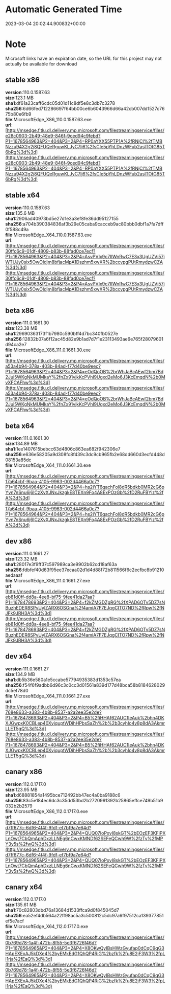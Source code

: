 # Automatic Generated Time
2023-03-04 20:02:44.900832+00:00

# Note
Microsoft links have an expiration date, so the URL for this project may not actually be available for download

## stable x86
**version**:110.0.1587.63  
**size**:123.1 MB  
**sha1**:df61a23caff6cdc05d01d11c8df5e8c3db7c3278  
**sha256**:6d66fed712286697f64bb00ce6b6043966d66a42cb007dd1527c7675b80e6fb9  
**file**:MicrosoftEdge_X86_110.0.1587.63.exe  
**url**:[http://msedge.f.tlu.dl.delivery.mp.microsoft.com/filestreamingservice/files/e28c0903-2b49-48e9-846f-9ced94c9febd?P1=1678564963&P2=404&P3=2&P4=RP0aYXX55PTP1A%2fRNjCl%2fTMBNzzu94X2g2j8QFUQeRguwKLJyC7lj6%2fsCIe5pYhLDnzWFub2aslTOtG85T6bRg%3d%3d](http://msedge.f.tlu.dl.delivery.mp.microsoft.com/filestreamingservice/files/e28c0903-2b49-48e9-846f-9ced94c9febd?P1=1678564963&P2=404&P3=2&P4=RP0aYXX55PTP1A%2fRNjCl%2fTMBNzzu94X2g2j8QFUQeRguwKLJyC7lj6%2fsCIe5pYhLDnzWFub2aslTOtG85T6bRg%3d%3d)  

## stable x64
**version**:110.0.1587.63  
**size**:135.6 MB  
**sha1**:2906ad40973bd5e27d1e3a3ef8fe36dd95127155  
**sha256**:a704b390384836af3b29e05caba9cacceb9ac80bbb0dbf1a7fa7dff0f588c49a  
**file**:MicrosoftEdge_X64_110.0.1587.63.exe  
**url**:[http://msedge.f.tlu.dl.delivery.mp.microsoft.com/filestreamingservice/files/30ffc6c9-01df-4809-b83b-88fad0ce7ecf?P1=1678564963&P2=404&P3=2&P4=AsvPVIx9c7IIWnRwC7E3x3UgUZVi57jWTUJy0six5OwOIdjm8bfjacMpA1Dszhm5xwXR%2bccvpgPUtRmydzwCZA%3d%3d](http://msedge.f.tlu.dl.delivery.mp.microsoft.com/filestreamingservice/files/30ffc6c9-01df-4809-b83b-88fad0ce7ecf?P1=1678564963&P2=404&P3=2&P4=AsvPVIx9c7IIWnRwC7E3x3UgUZVi57jWTUJy0six5OwOIdjm8bfjacMpA1Dszhm5xwXR%2bccvpgPUtRmydzwCZA%3d%3d)  

## beta x86
**version**:111.0.1661.30  
**size**:123.38 MB  
**sha1**:29690363173f1b7980c590bff4d7bc340fb0527e  
**sha256**:12832b07a6f12ac45d82e9b1ad7d7f1e23113493ae6e765f28079601d94ca2e7  
**file**:MicrosoftEdge_X86_111.0.1661.30.exe  
**url**:[http://msedge.f.tlu.dl.delivery.mp.microsoft.com/filestreamingservice/files/a53a4b94-378a-403b-84ad-f77d40be9eec?P1=1678564963&P2=404&P3=2&P4=eOdQoOB%2brWhJaBcAEwf2bm7Bd2Jui5WKgNkMUMkaY%2fnZx91vjkKcPVhl9Ugxd2eMo6J3KcEmqdN%2b0MvXFCAFhw%3d%3d](http://msedge.f.tlu.dl.delivery.mp.microsoft.com/filestreamingservice/files/a53a4b94-378a-403b-84ad-f77d40be9eec?P1=1678564963&P2=404&P3=2&P4=eOdQoOB%2brWhJaBcAEwf2bm7Bd2Jui5WKgNkMUMkaY%2fnZx91vjkKcPVhl9Ugxd2eMo6J3KcEmqdN%2b0MvXFCAFhw%3d%3d)  

## beta x64
**version**:111.0.1661.30  
**size**:134.89 MB  
**sha1**:1ee1407615bebcc63d4806c863ea682f942306e7  
**sha256**:e636e58205a9d308fc8f439c3dc9cb965fb2e68dd660d3ecfd448d08153a85dc  
**file**:MicrosoftEdge_X64_111.0.1661.30.exe  
**url**:[http://msedge.f.tlu.dl.delivery.mp.microsoft.com/filestreamingservice/files/17a64cbf-9baa-4105-9963-002d4466a0c7?P1=1678564964&P2=404&P3=2&P4=hs2iYT6qachFol8dR5bdkb0MR2cG6pYvn7nSnu6j6ICzXvXJNxJkzgkE8TEXn9Fo4A8ExPOzGb%2fD2RuFBYiz%2fA%3d%3d](http://msedge.f.tlu.dl.delivery.mp.microsoft.com/filestreamingservice/files/17a64cbf-9baa-4105-9963-002d4466a0c7?P1=1678564964&P2=404&P3=2&P4=hs2iYT6qachFol8dR5bdkb0MR2cG6pYvn7nSnu6j6ICzXvXJNxJkzgkE8TEXn9Fo4A8ExPOzGb%2fD2RuFBYiz%2fA%3d%3d)  

## dev x86
**version**:111.0.1661.27  
**size**:123.32 MB  
**sha1**:28017e3f9ff37c597989ca3e9902b62cd18af63a  
**sha256**:fdbfef40d63f95ee37ecaa02d1d4d88f72b811566f6c2ecfbc8b91210aedaaaf  
**file**:MicrosoftEdge_X86_111.0.1661.27.exe  
**url**:[http://msedge.f.tlu.dl.delivery.mp.microsoft.com/filestreamingservice/files/eb81d0ff-dd8a-4ee8-bf75-9fee41da27aa?P1=1678478693&P2=404&P3=2&P4=f2kZMGDZgRG%2fXPAD6OTv5DZ7sNBuzhEDER8SPvUylZARX6OSGna%2f4amiA7F7EJqgCITO7ND%2fRpw%2fNJFk9JRH3A%3d%3d](http://msedge.f.tlu.dl.delivery.mp.microsoft.com/filestreamingservice/files/eb81d0ff-dd8a-4ee8-bf75-9fee41da27aa?P1=1678478693&P2=404&P3=2&P4=f2kZMGDZgRG%2fXPAD6OTv5DZ7sNBuzhEDER8SPvUylZARX6OSGna%2f4amiA7F7EJqgCITO7ND%2fRpw%2fNJFk9JRH3A%3d%3d)  

## dev x64
**version**:111.0.1661.27  
**size**:134.9 MB  
**sha1**:db5b36e580a1e5ccabe57794935383d1353c57ea  
**sha256**:f54f6f9adbb6d96c3c0cc3d01561a839d177d48bca58b8184628029dc5ef78d0  
**file**:MicrosoftEdge_X64_111.0.1661.27.exe  
**url**:[http://msedge.f.tlu.dl.delivery.mp.microsoft.com/filestreamingservice/files/768e8633-a383-4b8b-8537-a2a2ee35e2de?P1=1678478693&P2=404&P3=2&P4=B5%2fiHHAf62AUC1IeAuk%2bhn4DKXJGwpxK0CBLep40XyjquptWDihHPbsSaZh%2b%2b3cyhIo4y8p8dA3AkmrLLET5gQ%3d%3d](http://msedge.f.tlu.dl.delivery.mp.microsoft.com/filestreamingservice/files/768e8633-a383-4b8b-8537-a2a2ee35e2de?P1=1678478693&P2=404&P3=2&P4=B5%2fiHHAf62AUC1IeAuk%2bhn4DKXJGwpxK0CBLep40XyjquptWDihHPbsSaZh%2b%2b3cyhIo4y8p8dA3AkmrLLET5gQ%3d%3d)  

## canary x86
**version**:112.0.1717.0  
**size**:123.95 MB  
**sha1**:d68881854a1495bce712492bb47ec4a0ba9188c6  
**sha256**:83c5e184ec6dc3c35dd53bd2b2720991392b25865effce749b51b9032b2b2579  
**file**:MicrosoftEdge_X86_112.0.1717.0.exe  
**url**:[http://msedge.f.tlu.dl.delivery.mp.microsoft.com/filestreamingservice/files/d7ff677c-6df6-4f4f-9fdf-ef7bf9a7e64d?P1=1678564965&P2=404&P3=2&P4=QUQ07IoPxvI8skGT%2bEOzEF3KFiPXLnOwt7CbQmAphDxzLLNEg6nCwxKMNDf62SEFeQCwh9W%2fzTv%2fMPY3y5s%2fwQ%3d%3d](http://msedge.f.tlu.dl.delivery.mp.microsoft.com/filestreamingservice/files/d7ff677c-6df6-4f4f-9fdf-ef7bf9a7e64d?P1=1678564965&P2=404&P3=2&P4=QUQ07IoPxvI8skGT%2bEOzEF3KFiPXLnOwt7CbQmAphDxzLLNEg6nCwxKMNDf62SEFeQCwh9W%2fzTv%2fMPY3y5s%2fwQ%3d%3d)  

## canary x64
**version**:112.0.1717.0  
**size**:135.61 MB  
**sha1**:70c82803dbd76a13684d1533ffca9d0f845045d7  
**sha256**:ea52ef4db564a22ff98ac5a3c500812c5dc97a6f97512ca139377851ef5e7acf  
**file**:MicrosoftEdge_X64_112.0.1717.0.exe  
**url**:[http://msedge.f.tlu.dl.delivery.mp.microsoft.com/filestreamingservice/files/0b769d78-1a4f-472b-8f55-5e3f6726f46d?P1=1678564965&P2=404&P3=2&P4=X8OKwQyIBsHWzGyufap0dCqC9qG3HApEXExAJ5kDXe4%2byEMkEdG1QhQP4RiG%2bzfk%2fu8E2jF3W3%2fpLl1rja%2fEaQ%3d%3d](http://msedge.f.tlu.dl.delivery.mp.microsoft.com/filestreamingservice/files/0b769d78-1a4f-472b-8f55-5e3f6726f46d?P1=1678564965&P2=404&P3=2&P4=X8OKwQyIBsHWzGyufap0dCqC9qG3HApEXExAJ5kDXe4%2byEMkEdG1QhQP4RiG%2bzfk%2fu8E2jF3W3%2fpLl1rja%2fEaQ%3d%3d)  

